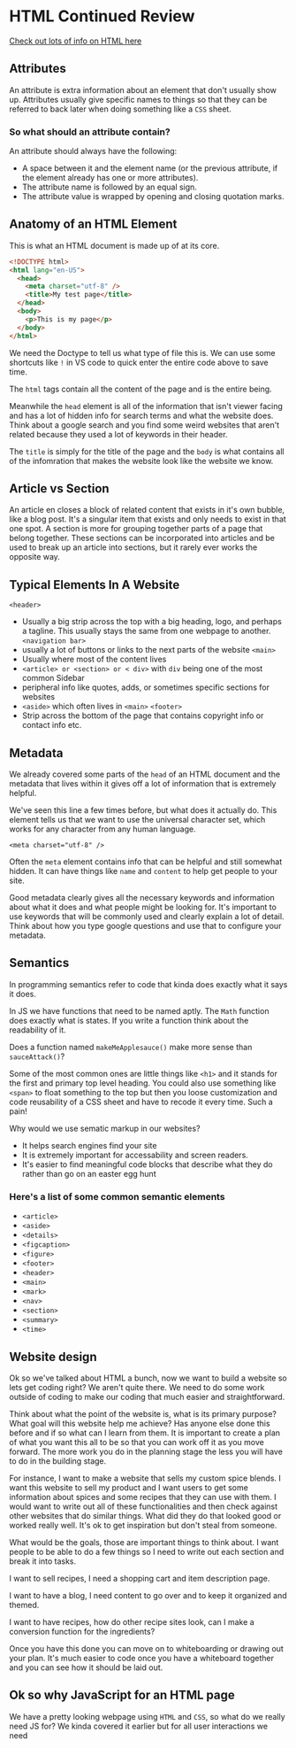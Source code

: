 # HTML Continued Review

[Check out lots of info on HTML here](../102/html.md)

## Attributes

An attribute is extra information about an element that don't usually show up. Attributes usually give specific names to things so that they can be referred to back later when doing something like a `CSS` sheet.

### So what should an attribute contain?

An attribute should always have the following:

* A space between it and the element name (or the previous attribute, if the element already has one or more attributes).
* The attribute name is followed by an equal sign.
* The attribute value is wrapped by opening and closing quotation marks.

## Anatomy of an HTML Element

This is what an HTML document is made up of at its core.

```html
<!DOCTYPE html>
<html lang="en-US">
  <head>
    <meta charset="utf-8" />
    <title>My test page</title>
  </head>
  <body>
    <p>This is my page</p>
  </body>
</html>
```

We need the Doctype to tell us what type of file this is. We can use some shortcuts like `!` in VS code to quick enter the entire code above to save time.

The `html` tags contain all the content of the page and is the entire being.

Meanwhile the `head` element is all of the information that isn't viewer facing and has a lot of hidden info for search terms and what the website does. Think about a google search and you find some weird websites that aren't related because they used a lot of keywords in their header.

The `title` is simply for the title of the page and the `body` is what contains all of the infomration that makes the website look like the website we know.

## Article vs Section

An article en closes a block of related content that exists in it's own bubble, like a blog post. It's a singular item that exists and only needs to exist in that one spot. A section is more for grouping together parts of a page that belong together. These sections can be incorporated into articles and be used to break up an article into sections, but it rarely ever works the opposite way.

## Typical Elements In A Website

`<header>`
* Usually a big strip across the top with a big heading, logo, and perhaps a tagline. This usually stays the same from one webpage to another.
`<navigation bar>`
* usually a lot of buttons or links to the next parts of the website
`<main>`
* Usually where most of the content lives
* `<article> or <section> or < div>` with `div` being one of the most common
Sidebar
* peripheral info like quotes, adds, or sometimes specific sections for websites
* `<aside>` which often lives in `<main>`
`<footer>`
* Strip across the bottom of the page that contains copyright info or contact info etc.

## Metadata

We already covered some parts of the `head` of an HTML document and the metadata that lives within it gives off a lot of information that is extremely helpful.

We've seen this line a few times before, but what does it actually do.
This element tells us that we want to use the universal character set, which works for any character from any human language.

`<meta charset="utf-8" />`

Often the `meta` element contains info that can be helpful and still somewhat hidden. It can have things like `name` and `content` to help get people to your site.

Good metadata clearly gives all the necessary keywords and information about what it does and what people might be looking for. It's important to use keywords that will be commonly used and clearly explain a lot of detail. Think about how you type google questions and use that to configure your metadata.

## Semantics

In programming semantics refer to code that kinda does exactly what it says it does.

In JS we have functions that need to be named aptly. The `Math` function does exactly what is states.
If you write a function think about the readability of it.

Does a function named `makeMeApplesauce()` make more sense than `sauceAttack()`?

Some of the most common ones are little things like `<h1>` and it stands for the first and primary top level heading. You could also use something like `<span>` to float something to the top but then you loose customization and code reusability of a CSS sheet and have to recode it every time. Such a pain!

Why would we use sematic markup in our websites?

* It helps search engines find your site
* It is extremely important for accessability and screen readers.
* It's easier to find meaningful code blocks that describe what they do rather than go on an easter egg hunt
  
### Here's a list of some common semantic elements

* `<article>`
* `<aside>`
* `<details>`
* `<figcaption>`
* `<figure>`
* `<footer>`
* `<header>`
* `<main>`
* `<mark>`
* `<nav>`
* `<section>`
* `<summary>`
* `<time>`

## Website design

Ok so we've talked about HTML a bunch, now we want to build a website so lets get coding right? We aren't quite there. We need to do some work outside of coding to make our coding that much easier and straightforward.

Think about what the point of the website is, what is its primary purpose? What goal will this website help me achieve? Has anyone else done this before and if so what can I learn from them. It is important to create a plan of what you want this all to be so that you can work off it as you move forward. The more work you do in the planning stage the less you will have to do in the building stage.

For instance, I want to make a website that sells my custom spice blends.
I want this website to sell my product and I want users to get some information about spices and some recipes that they can use with them. I would want to write out all of these functionalities and then check against other websites that do similar things. What did they do that looked good or worked really well. It's ok to get inspiration but don't steal from someone.

What would be the goals, those are important things to think about. I want people to be able to do a few things so I need to write out each section and break it into tasks.

I want to sell recipes, I need a shopping cart and item description page.

I want to have a blog, I need content to go over and to keep it organized and themed.

I want to have recipes, how do other recipe sites look, can I make a conversion function for the ingredients?

Once you have this done you can move on to whiteboarding or drawing out your plan. It's much easier to code once you have a whiteboard together and you can see how it should be laid out.

## Ok so why JavaScript for an HTML page

We have a pretty looking webpage using `HTML` and `CSS`, so what do we really need JS for? We kinda covered it earlier but for all user interactions we need 
